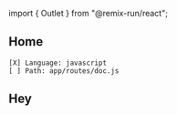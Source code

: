 import { Outlet } from "@remix-run/react";


## Home
```
[X] Language: javascript
[ ] Path: app/routes/doc.js
```
## Hey 

<Outlet />
